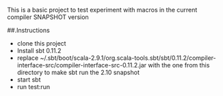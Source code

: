This is a basic project to test experiment with macros in the current compiler SNAPSHOT version

##.Instructions

 - clone this project
 - Install sbt 0.11.2
 - replace ~/.sbt/boot/scala-2.9.1/org.scala-tools.sbt/sbt/0.11.2/compiler-interface-src/compiler-interface-src-0.11.2.jar with the one from this directory to make sbt run the 2.10 snapshot
 - start sbt
 - run test:run
